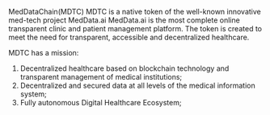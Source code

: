 MedDataChain(MDTC)
MDTC is a native token of the well-known innovative med-tech project MedData.ai
MedData.ai is the most complete online transparent clinic and patient management platform.
The token is created to meet the need for transparent, accessible and decentralized healthcare.

MDTC has a mission:
1. Decentralized healthcare based on blockchain technology and transparent management of medical institutions;
2. Decentralized and secured data at all levels of the medical information system;
3. Fully autonomous Digital Healthcare Ecosystem;
